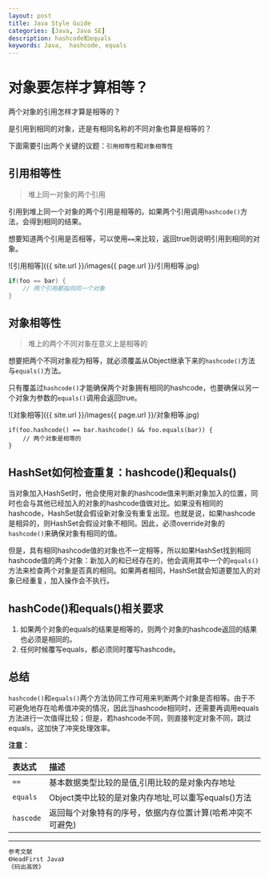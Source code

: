 ```yaml
---
layout: post
title: Java Style Guide
categories: [Java, Java SE]
description: hashcode和equals
keywords: Java,  hashcode, equals
---
```




# 对象要怎样才算相等？

两个对象的引用怎样才算是相等的？

是引用到相同的对象，还是有相同名称的不同对象也算是相等的？

下面需要引出两个关键的议题：`引用相等性`和`对象相等性`

## 引用相等性

> 堆上同一对象的两个引用

引用到堆上同一个对象的两个引用是相等的。如果两个引用调用`hashcode()`方法，会得到相同的结果。

想要知道两个引用是否相等，可以使用`==`来比较，返回true则说明引用到相同的对象。

![引用相等]({{ site.url }}/images{{ page.url }}/引用相等.jpg)

```java
if(foo == bar) {
	// 两个引用都指向同一个对象
}
```

## 对象相等性

> 堆上的两个不同对象在意义上是相等的

想要把两个不同对象视为相等，就必须覆盖从Object继承下来的`hashcode()`方法与`equals()`方法。

只有覆盖过`hashcode()`才能确保两个对象拥有相同的hashcode，也要确保以另一个对象为参数的`equals()`调用会返回true。

![对象相等]({{ site.url }}/images{{ page.url }}/对象相等.jpg)

```
if(foo.hashcode() == bar.hashcode() && foo.equals(bar)) {
	// 两个对象是相等的
}
```



## HashSet如何检查重复：hashcode()和equals()

当对象加入HashSet时，他会使用对象的hashcode值来判断对象加入的位置，同时也会与其他已经加入的对象的hashcode值做对比。如果没有相同的hashcode，HashSet就会假设新对象没有重复出现。也就是说，如果hashcode是相异的，则HashSet会假设对象不相同。因此，必须override对象的`hashcode()`来确保对象有相同的值。

但是，具有相同hashcode值的对象也不一定相等，所以如果HashSet找到相同hashcode值的两个对象：新加入的和已经存在的，他会调用其中一个的`equals()`方法来检查两个对象是否真的相同。如果两者相同，HashSet就会知道要加入的对象已经重复，加入操作会不执行。

## hashCode()和equals()相关要求

1. 如果两个对象的equals的结果是相等的，则两个对象的hashcode返回的结果也必须是相同的。
2. 任何时候覆写equals，都必须同时覆写hashcode。

## 总结

`hashcode()`和`equals()`两个方法协同工作可用来判断两个对象是否相等。由于不可避免地存在哈希值冲突的情况，因此当hashcode相同时，还需要再调用equals方法进行一次值得比较；但是，若hashcode不同，则直接判定对象不同，跳过equals，这加快了冲突处理效率。

**注意：**

| 表达式    | 描述                                                       |
| :-------- | :--------------------------------------------------------- |
| `==`      | 基本数据类型比较的是值,引用比较的是对象内存地址            |
| `equals`  | Object类中比较的是对象内存地址,可以重写equals()方法        |
| `hascode` | 返回每个对象特有的序号，依据内存位置计算(哈希冲突不可避免) |

---

```java
参考文献
《HeadFirst Java》
《码出高效》
```